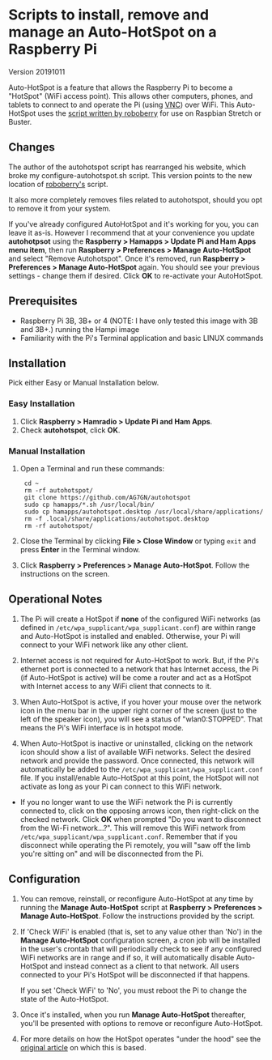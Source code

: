 # Scripts to install, remove and manage an Auto-HotSpot on a Raspberry Pi

Version 20191011

Auto-HotSpot is a feature that allows the Raspberry Pi to become a "HotSpot" (WiFi access point).  This allows other computers, phones, and tablets to connect to and operate the Pi (using [VNC](https://www.raspberrypi.org/documentation/remote-access/vnc/)) over WiFi.  This Auto-HotSpot uses the [script written by roboberry](https://www.raspberryconnect.com/projects/65-raspberrypi-hotspot-accesspoints/157-raspberry-pi-auto-wifi-hotspot-switch-internet) for use on Raspbian Stretch or Buster.

## Changes

The author of the autohotspot script has rearranged his website, which broke my configure-autohotspot.sh script.  This version points to the new location of [roboberry's](https://www.raspberryconnect.com/projects/65-raspberrypi-hotspot-accesspoints/157-raspberry-pi-auto-wifi-hotspot-switch-internet) script.

It also more completely removes files related to autohotspot, should you opt to remove it from your system.

If you've already configured AutoHotSpot and it's working for you, you can leave it as-is.  However I recommend that at your convenience you update __autohotpsot__ using the __Raspberry > Hamapps > Update Pi and Ham Apps menu item__, then run __Raspberry > Preferences > Manage Auto-HotSpot__ and select "Remove Autohotspot".  Once it's removed, run __Raspberry > Preferences > Manage Auto-HotSpot__ again.  You should see your previous settings - change them if desired.  Click __OK__ to re-activate your AutoHotSpot. 

## Prerequisites

- Raspberry Pi 3B, 3B+ or 4 (NOTE: I have only tested this image with 3B and 3B+.) running the Hampi image
- Familiarity with the Pi's Terminal application and basic LINUX commands

## Installation 

Pick either Easy or Manual Installation below.

### Easy Installation

1. Click __Raspberry > Hamradio > Update Pi and Ham Apps__.
1. Check __autohotspot__, click __OK__.

### Manual Installation

1. Open a Terminal and run these commands:

		cd ~
		rm -rf autohotspot/ 
		git clone https://github.com/AG7GN/autohotspot  
		sudo cp hamapps/*.sh /usr/local/bin/
		sudo cp hamapps/autohotspot.desktop /usr/local/share/applications/
		rm -f .local/share/applications/autohotspot.desktop
		rm -rf autohotspot/
         
1. Close the Terminal by clicking __File > Close Window__ or typing `exit` and press __Enter__ in the Terminal window.

1. Click __Raspberry > Preferences > Manage Auto-HotSpot__.  Follow the instructions on the screen.
   
## Operational Notes

1.  The Pi will create a HotSpot if __none__ of the configured WiFi networks (as defined in `/etc/wpa_supplicant/wpa_supplicant.conf`) are within range and Auto-HotSpot is installed and enabled.  Otherwise, your Pi will connect to your WiFi network like any other client.

1. Internet access is not required for Auto-HotSpot to work.  But, if the Pi's ethernet port is connected to a network that has Internet access, the Pi (if Auto-HotSpot is active) will be come a router and act as a HotSpot with Internet access to any WiFi client that connects to it.

1. When Auto-HotSpot is active, if you hover your mouse over the network icon in the menu bar in the upper right corner of the screen (just to the left of the speaker icon), you will see a status of "wlan0:STOPPED".  That means the Pi's WiFi interface is in hotspot mode.

1. When Auto-HotSpot is inactive or uninstalled, clicking on the network icon should show a list of available WiFi networks.  Select the desired network and provide the password.  Once connected, this network will automatically be added to the `/etc/wpa_supplicant/wpa_supplicant.conf` file.  If you install/enable Auto-HotSpot at this point, the HotSpot will not activate as long as your Pi can connect to this WiFi network.

- If you no longer want to use the WiFi network the Pi is currently connected to, click on the opposing arrows icon, then right-click on the checked network.  Click __OK__ when prompted "Do you want to disconnect from the Wi-Fi network...?".  This will remove this WiFi network from `/etc/wpa_supplicant/wpa_supplicant.conf`.  Remember that if you disconnect while operating the Pi remotely, you will "saw off the limb you're sitting on" and will be disconnected from the Pi.

## Configuration

1. You can remove, reinstall, or reconfigure Auto-HotSpot at any time by running the __Manage Auto-HotSpot__ script at __Raspberry > Preferences > Manage Auto-HotSpot__.  Follow the instructions provided by the script.

1. If 'Check WiFi' is enabled (that is, set to any value other than 'No') in the __Manage Auto-HotSpot__ configuration screen, a cron job will be installed in the user's crontab that will periodically check to see if any configured WiFi networks are in range and if so, it will automatically disable Auto-HotSpot and instead connect as a client to that network.  All users connected to your Pi's HotSpot will be disconnected if that happens.

	If you set 'Check WiFi' to 'No', you must reboot the Pi to change the state of the Auto-HotSpot.

1. Once it's installed, when you run __Manage Auto-HotSpot__ thereafter, you'll be presented with options to remove or reconfigure Auto-HotSpot.

1. For more details on how the HotSpot operates "under the hood" see the [original article](http://www.raspberryconnect.com/network/item/330-raspberry-pi-auto-wifi-hotspot-switch-internet) on which this is based.
